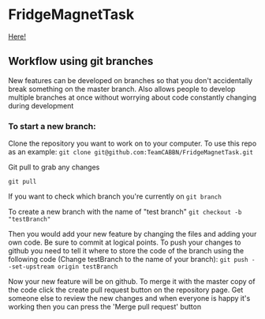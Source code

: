 # FridgeMagnetTask

[Here!](https://teamcabbn.github.io/FridgeMagnetTask/fridge.html)


## Workflow using git branches
New features can be developed on branches so that you don't accidentally break something on the master branch. Also allows people to develop multiple branches at once without worrying about code constantly changing during development

### To start a new branch:

Clone the repository you want to work on to your computer. To use this repo as an example:
``
git clone git@github.com:TeamCABBN/FridgeMagnetTask.git
``

Git pull to grab any changes

``
git pull
``

If you want to check which branch you're currently on
``
git branch
``

To create a new branch with the name of "test branch"
``
git checkout -b "testBranch"
``

Then you would add your new feature by changing the files and adding your own code. Be sure to commit at logical points. To push your changes to github you need to tell it where to store the code of the branch using the following code (Change testBranch to the name of your branch):
``
git push --set-upstream origin testBranch
``

Now your new feature will be on github. To merge it with the master copy of the code click the create pull request button on the repository page.
Get someone else to review the new changes and when everyone is happy it's working then you can press the 'Merge pull request' button

